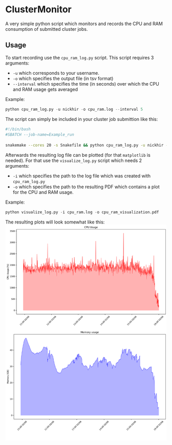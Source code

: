 # ClusterMonitor
A very simple python script which monitors and records the CPU and RAM consumption of submitted cluster jobs.

## Usage
To start recording use the `cpu_ram_log.py` script. This script requires 3 arguments:
- `-u` which corresponds to your username.
- `-o` which specifies the output file (in tsv format)
- `--interval` which specifies the time (in seconds) over which the CPU and RAM usage gets averaged

Example:
```python
python cpu_ram_log.py -u nickhir -o cpu_ram.log --interval 5
```
The script can simply be included in your cluster job submittion like this:
```bash
#!/bin/bash
#SBATCH --job-name=Example_run

snakemake --cores 20 -s Snakefile && python cpu_ram_log.py -u nickhir -o cpu_ram.log --interval 5
```


Afterwards the resulting log file can be plotted (for that `matplotlib` is needed).
For that use the `visualize_log.py` script which needs 2 arguments: 
- `-i` which specifies the path to the log file which was created with `cpu_ram_log.py`
- `-o` which specifies the path to the resulting PDF which contains a plot for the CPU and RAM usage.


Example:
```python
python visualize_log.py -i cpu_ram.log -o cpu_ram_visualization.pdf
```

The resulting plots will look somewhat like this:
![exampleImage](example/example_image.png)